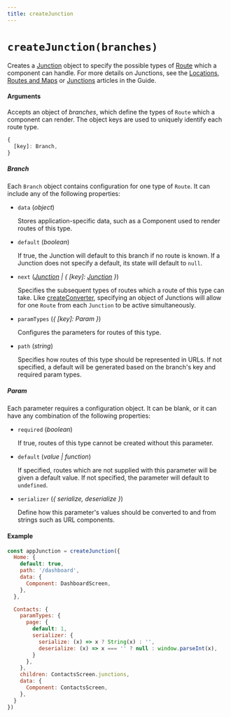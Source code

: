 ```yaml
---
title: createJunction
---
```


# `createJunction(branches)`

Creates a [Junction](Junction) object to specify the possible types of [Route](Route) which a component can handle. For more details on Junctions, see the [Locations, Routes and Maps](/docs/introduction/locations-routes-and-maps) or [Junctions](/docs/basics/junctions) articles in the Guide.

#### Arguments

Accepts an object of *branches*, which define the types of `Route` which a component can render. The object keys are used to uniquely identify each route type. 

```js
{
  [key]: Branch,
}
```

##### Branch

Each `Branch` object contains configuration for one type of `Route`. It can include any of the following properties:

*   `data` (*object*)

    Stores application-specific data, such as a Component used to render routes of this type.

*   `default` (*boolean*)

    If true, the Junction will default to this branch if no route is known. If a Junction does not specify a default, its state will default to `null`.

*   `next` (*[Junction](Junction) | { [key]: [Junction](Junction) }*)

    Specifies the subsequent types of routes which a route of this type can take. Like [createConverter](createConverter), specifying an object of Junctions will allow for one `Route` from each `Junction` to be active simultaneously.

*   `paramTypes` (*{ [key]: Param }*)

    Configures the parameters for routes of this type.

*   `path` (*string*)

    Specifies how routes of this type should be represented in URLs. If not specified, a default will be generated based on the branch's key and required param types.

##### Param

Each parameter requires a configuration object. It can be blank, or it can have any combination of the following properties:

* `required` (*boolean*)

  If true, routes of this type cannot be created without this parameter.

* `default` (*value | function*)

  If specified, routes which are not supplied with this parameter will be given a default value. If not specified, the parameter will default to `undefined`.

* `serializer` (*{ serialize, deserialize }*)

  Define how this parameter's values should be converted to and from strings such as URL components.

#### Example

```js
const appJunction = createJunction({
  Home: {
    default: true,
    path: '/dashboard',
    data: {
      Component: DashboardScreen,
    },
  },

  Contacts: {
    paramTypes: {
      page: {
        default: 1,
        serializer: {
          serialize: (x) => x ? String(x) : '',
          deserialize: (x) => x === '' ? null : window.parseInt(x),
        }
      },
    },
    children: ContactsScreen.junctions,
    data: {
      Component: ContactsScreen,
    },
  }
})
```
